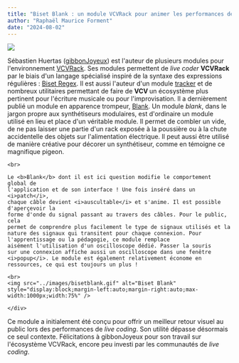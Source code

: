 ```yaml
---
title: "Biset Blank : un module VCVRack pour animer les performances de live coding"
author: "Raphaël Maurice Forment"
date: "2024-08-02"
---
```



<div class="grid grid-cols-5 h-screen">
    <div class="pr-4">
      <img src="https://library.vcvrack.com/screenshots/200/Biset/Biset-Blank.png"/>
    </div>
    <div class="col-span-4">
<p>Sébastien Huertas (<a href="https://github.com/gibbonjoyeux">gibbonJoyeux</a>) est l'auteur de plusieurs modules pour l'environnement
<a href="https://vcvrack.com/">VCVRack</a>. Ses modules permettent de <i>live coder</i> <b>VCVRack </b>par le biais d'un langage spécialisé inspiré de la syntaxe des expressions
régulières : <a href="https://library.vcvrack.com/?brand=Biset">Biset Regex</a>. Il est
aussi l'auteur d'un module <a href="https://en.wikipedia.org/wiki/Music_tracker">tracker</a> et de nombreux utilitaires permettant de faire de <b>VCV </b>un écosystème plus pertinent pour l'écriture musicale ou pour l'improvisation. Il a dernièrement publié un module en apparence trompeur, <a href="https://library.vcvrack.com/Biset/Biset-Blank">Blank</a>. Un module <i>blank</i>, dans le jargon propre aux synthétiseurs modulaires, est d'ordinaire un module utilisé en lieu et place d'un véritable module. Il permet de combler un vide, de ne pas laisser une partie d'un rack exposée à la poussière ou à la chute accidentelle des objets sur l'alimentation électrique. Il peut aussi être utilisé de manière créative pour décorer un synthétiseur, comme en témoigne ce magnifique pigeon.</p>

    <br>

    Le <b>Blank</b> dont il est ici question modifie le comportement global de
    l'application et de son interface ! Une fois inséré dans un <i>patch</i>,
    chaque câble devient <i>auscultable</i> et s'anime. Il est possible d'aperçevoir la
    forme d'onde du signal passant au travers des câbles. Pour le public, cela
    permet de comprendre plus facilement le type de signaux utilisés et la nature des signaux qui transitent pour chaque connexion. Pour l'apprentissage ou la pédagogie, ce module remplace
    aisément l'utilisation d'un oscilloscope dédié. Passer la souris
    sur une connexion affiche aussi un oscilloscope dans une fenêtre <i>popup</i>. Le module est également relativement économe en ressources, ce qui est toujours un plus !

    <br>
    <img src="../images/bisetblank.gif" alt="Biset Blank" style="display:block;margin-left:auto;margin-right:auto;max-width:1000px;width:75%" />

    </div>
</div>

Ce module a initialement été conçu pour offrir un meilleur retour visuel au
public lors des performances de _live coding_. Son utilité dépasse désormais ce
seul contexte. Félicitations à gibbonJoyeux pour son travail sur l'écosystème
VCVRack, encore peu investi par les communautés de _live coding_.

